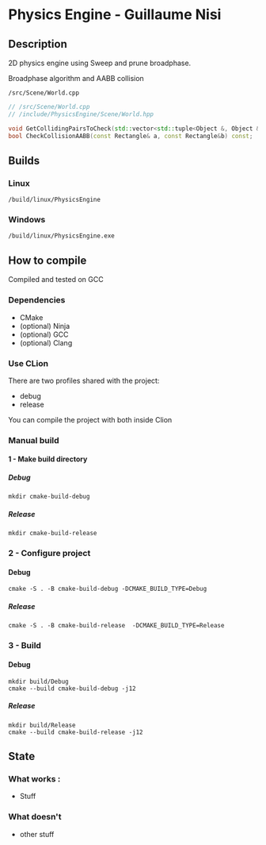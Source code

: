 # Physics Engine - Guillaume Nisi

## Description

2D physics engine using Sweep and prune broadphase.

Broadphase algorithm and AABB collision

`/src/Scene/World.cpp`

```cpp
// /src/Scene/World.cpp
// /include/PhysicsEngine/Scene/World.hpp

void GetCollidingPairsToCheck(std::vector<std::tuple<Object &, Object &>> &pairsToCheck);
bool CheckCollisionAABB(const Rectangle& a, const Rectangle&b) const;
```

## Builds

### Linux

`/build/linux/PhysicsEngine`

### Windows

`/build/linux/PhysicsEngine.exe`

## How to compile

Compiled and tested on GCC

### Dependencies

- CMake
- (optional) Ninja
- (optional) GCC
- (optional) Clang

### Use CLion

There are two profiles shared with the project:

- debug
- release

You can compile the project with both inside Clion

### Manual build

#### 1 - Make build directory

##### Debug

```shell
mkdir cmake-build-debug
```

##### Release

```shell
mkdir cmake-build-release
```

### 2 - Configure project

#### Debug

```shell
cmake -S . -B cmake-build-debug -DCMAKE_BUILD_TYPE=Debug
```

##### Release

```shell
cmake -S . -B cmake-build-release  -DCMAKE_BUILD_TYPE=Release
```

### 3 - Build

#### Debug

```shell
mkdir build/Debug
cmake --build cmake-build-debug -j12
```

##### Release

```shell
mkdir build/Release
cmake --build cmake-build-release -j12
```

## State

### What works :

- Stuff

### What doesn't

- other stuff 